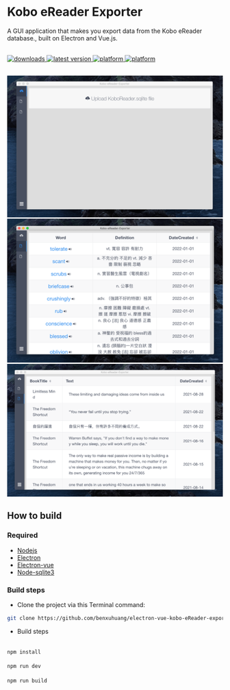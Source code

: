 # Kobo eReader Exporter

<p align='left'>
  A GUI application that makes you export data from the Kobo eReader database., built on Electron and Vue.js.
</p>

<br>

<!-- downloads -->
<a href="https://github.com/benxuhuang/electron-vue-kobo-eReader-exporter/releases">
<img src="https://img.shields.io/github/downloads/benxuhuang/electron-vue-kobo-eReader-exporter/total.svg?style=flat" alt="downloads"/>
</a>
<!-- version -->
<a href="https://github.com/benxuhuang/electron-vue-kobo-eReader-exporter/releases">
<img src="https://img.shields.io/github/release-pre/benxuhuang/electron-vue-kobo-eReader-exporter.svg?style=flat" alt="latest version"/>
</a>
<!-- platform -->
<a href="https://github.com/benxuhuang/electron-vue-kobo-eReader-exporter">
<img src="https://img.shields.io/badge/platform-macOS-lightgrey.svg?style=flat" alt="platform"/>
</a>
<a href="https://github.com/benxuhuang/electron-vue-kobo-eReader-exporter">
<img src="https://img.shields.io/badge/platform-windows-lightgrey.svg?style=flat" alt="platform"/>
</a>

<br>
<br>

<img src=".github/upload.png" width="824" alt="Screenshot"/><br/>
<img src=".github/words.png" width="824" alt="Screenshot"/><br/>
<img src=".github/bookmarks.png" width="824" alt="Screenshot"/><br/>


## How to build

### Required

- [Nodejs](https://github.com/nodejs/node)
- [Electron](https://github.com/electron/electron)
- [Electron-vue](https://github.com/SimulatedGREG/electron-vue)
- [Node-sqlite3](https://github.com/mapbox/node-sqlite3)

### Build steps

- Clone the project via this Terminal command:

```sh
git clone https://github.com/benxuhuang/electron-vue-kobo-eReader-exporter
```

- Build steps

```bash

npm install

npm run dev

npm run build
```

